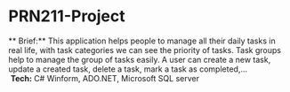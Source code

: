 # PRN211-Project
** Brief:** This application helps people to manage all their daily tasks in real life, with task categories we can see the priority of tasks. Task groups help to manage the group of tasks easily. A user can create a new task, update a created task, delete a task, mark a task as completed,...  <br/>
 **Tech:** C# Winform, ADO.NET, Microsoft SQL server
